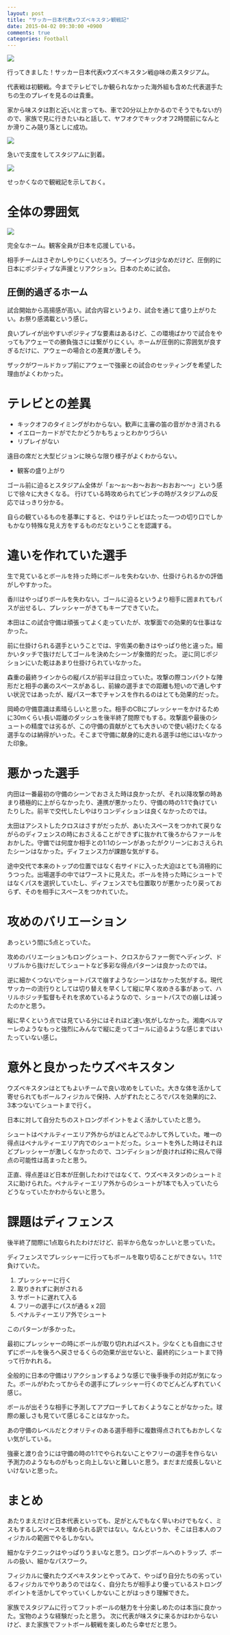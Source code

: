 ```yaml
---
layout: post
title: "サッカー日本代表xウズベキスタン観戦記"
date: 2015-04-02 09:30:00 +0900
comments: true
categories: Football
---
```

![](/images/2015/04/20150401-football.jpg)

行ってきました！サッカー日本代表xウズベキスタン戦@味の素スタジアム。

代表戦は初観戦。今までテレビでしか観られなかった海外組も含めた代表選手たちの生のプレイを見るのは貴重。

家から味スタは割と近い(と言っても、車で20分以上かかるのでそうでもないが)ので、家族で見に行きたいねと話して、ヤフオクでキックオフ2時間前になんとか滑りこみ競り落としに成功。

![](/images/2015/04/20150401-tickets.jpg)

急いで支度をしてスタジアムに到着。

![](/images/2015/04/20150401-ajinomoto-studium.jpg)

せっかくなので観戦記を示しておく。

<!-- more -->

# 全体の雰囲気
![](/images/2015/04/20150401-football-jpnxuzb.jpg)

完全なホーム。観客全員が日本を応援している。

相手チームはさぞかしやりにくいだろう。ブーイングは少なめだけど、圧倒的に日本にポジティブな声援とリアクション。日本のために試合。

## 圧倒的過ぎるホーム

試合開始から高揚感が高い。試合内容というより、試合を通じて盛り上がりたい。お祭り感満載という感じ。

良いプレイが出やすいポジティブな要素はあるけど、この環境ばかりで試合をやってもアウェーでの勝負強さには繋がりにくい。ホームが圧倒的に雰囲気が良すぎるだけに、アウェーの場合との差異が激しそう。

ザックがワールドカップ前にアウェーで強豪との試合のセッティングを希望した理由がよくわかった。

# テレビとの差異

* キックオフのタイミングがわからない。歓声に主審の笛の音がかき消される
* イエローカードがでたかどうかもちょっとわかりづらい
* リプレイがない

遠目の席だと大型ビジョンに映らな限り様子がよくわからない。

* 観客の盛り上がり

ゴール前に迫るとスタジアム全体が「ぉ〜ぉ〜お〜おお〜おおお〜〜」という感じで徐々に大きくなる。
行けている時攻められてピンチの時がスタジアムの反応ではっきり分かる。

自らの観ているものを基準にすると、やはりテレビはたった一つの切り口でしかもかなり特殊な見え方をするものだなということを認識する。

# 違いを作れていた選手

生で見ているとボールを持った時にボールを失わないか、仕掛けられるかの評価がしやすかった。

香川はやっぱりボールを失わない。ゴールに迫るというより相手に囲まれてもパスが出せるし、プレッシャーがきてもキープできていた。

本田はこの試合守備は頑張ってよく走っていたが、攻撃面での効果的な仕事はなかった。

前に仕掛けられる選手ということでは、宇佐美の動きはやっぱり他と違った。細かいタッチで抜けだしてゴールを決めたシーンが象徴的だった。
逆に同じポジションにいた乾はあまり仕掛けられていなかった。

森重の最終ラインからの縦パスが前半は目立っていた。攻撃の際コンパクトな陣形だと相手の裏のスペースがあるし、前線の選手までの距離も短いので通しやすい状況ではあったが、縦パス一本でチャンスを作れるのはとても効果的だった。

岡崎の守備意識は素晴らしいと思った。相手のCBにプレッシャーをかけるために30mくらい長い距離のダッシュを後半終了間際でもする。攻撃面や最後のシュートの精度では劣るが、この守備の貢献がとても大きいので使い続けたくなる選手なのは納得がいった。そこまで守備に献身的に走れる選手は他にはいなかった印象。

# 悪かった選手

内田は一番最初の守備のシーンでおさえた時は良かったが、それ以降攻撃の時あまり積極的に上がらなかったり、連携が悪かったり、守備の時の1:1で負けていたりした。前半で交代したしやはりコンディションは良くなかったのでは。

太田はアシストしたクロスはさすがだったが、あいたスペースをつかれて戻りながらのディフェンスの時におさえることができずに抜かれて後ろからファールをおかした。守備では何度か相手との1:1のシーンがあったがクリーンにおさえられたシーンはなかった。ディフェンス力が課題な気がする。

途中交代で本来のトップの位置ではなく右サイドに入った大迫はとても消極的にうつった。出場選手の中ではワーストに見えた。ボールを持った時にシュートではなくパスを選択していたし、ディフェンスでも位置取りが悪かったり戻っておらず、そのを相手にスペースをつかれていた。

# 攻めのバリエーション

あっという間に5点とっていた。

攻めのバリエーションもロングシュート、クロスからファー側でヘディング、ドリブルから抜けだしてシュートなど多彩な得点パターンは良かったのでは。

逆に細かくつないでショートパスで崩すようなシーンはなかった気がする。現代サッカーの流行りとしては切り替えを早くして縦に早く攻めきる事があって、ハリルホジッチ監督もそれを求めているようなので、ショートパスでの崩しは減ったのかと思う。

縦に早くという点では見ている分にはそれほど速い気がしなかった。湘南ベルマーレのようなもっと強烈にみんなで縦に走ってゴールに迫るような感じまではいたっていない感じ。

# 意外と良かったウズベキスタン

ウズベキスタンはとてもよいチームで良い攻めをしていた。大きな体を活かして寄せられてもボールフィジカルで保持、人がずれたところでパスを効果的に2、3本つないてシュートまで行く。

日本に対して自分たちのストロングポイントをよく活かしていたと思う。

シュートはペナルティーエリア外からがほとんどでふかして外していた。唯一の得点はペナルティーエリア内でのシュートだった。シュートを外した時はそれほどプレッシャーが激しくなかったので、コンディションが良ければ枠に飛んで得点の可能性は高まったと思う。

正直、得点差ほど日本が圧倒したわけではなくて、ウズベキスタンのシュートミスに助けられた。ペナルティーエリア外からのシュートが1本でも入っていたらどうなっていたかわからないと思う。

# 課題はディフェンス

後半終了間際に1点取られたわけだけど、前半から危なっかしいと思っていた。

ディフェンスでプレッシャーに行ってもボールを取り切ることができない。1:1で負けていた。

1. プレッシャーに行く
1. 取りきれずに剥がされる
1. サポートに遅れて入る
1. フリーの選手にパスが通る x 2回
1. ペナルティーエリア外でシュート

このパターンが多かった。

最初にプレッシャーの時にボールが取り切れればベスト。少なくとも自由にさせずにボールを後ろへ戻させるくらの効果が出せないと、最終的にシュートまで持って行かれれる。

全般的に日本の守備はリアクションするような感じで後手後手の対応が気になった。ボールがわたってからその選手にプレッシャー行くのでどんどんずれていく感じ。

ボールが出そうな相手に予測してアプローチしておくようなことがなかった。球際の厳しさも見ていて感じることはなかった。

あの守備のレベルだとクオリティのある選手相手に複数得点されてもおかしくない気がしている。

強豪と渡り合うには守備の時の1:1でやられないことやフリーの選手を作らない予測力のようなものがもっと向上しないと難しいと思う。まだまだ成長しないといけないと思った。


# まとめ

あたりまえだけど日本代表といっても、足がとんでもなく早いわけでもなく、ミスもするしスペースを埋められる訳ではない。なんというか、そこは日本人のフィジカルの範囲でやるしかない。

細かなテクニックはやっぱりうまいなと思う。ロングボールへのトラップ、ボールの扱い、細かなパスワーク。

フィジカルに優れたウズベキスタンとやってみて、やっぱり自分たちの劣っているフィジカルでやりあうのではなく、自分たちが相手より優っているストロングポイントを活かしてやっていくしかないことがはっきり理解できた。

家族でスタジアムに行ってフットボールの魅力を十分楽しめたのは本当に良かった。宝物のような経験だったと思う。
次に代表が味スタに来るかはわからないけど、また家族でフットボール観戦を楽しめたら幸せだと思う。
